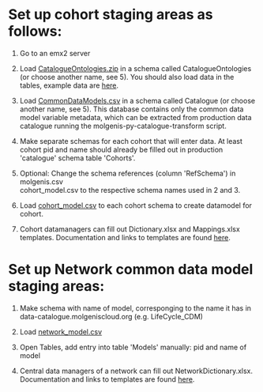 # Set up cohort staging areas as follows:

1. Go to an emx2 server

2. Load [CatalogueOntologies.zip](https://github.com/molgenis/molgenis-py-catalogue-transform/datamodels/CatalogueOntologies.zip)
in a schema called CatalogueOntologies (or choose another name, see 5). You should also load data in the tables, example data are [here](https://github.com/molgenis/molgenis-py-catalogue-transform/datamodels/CatalogueOntologies_with_data.zip).

3. Load [CommonDataModels.csv](https://github.com/molgenis/molgenis-py-catalogue-transform/datamodels/CommonDataModels.csv) in a schema called Catalogue
(or choose another name, see 5). This database contains only the common data model variable metadata, which can be extracted from production data catalogue running the molgenis-py-catalogue-transform script.

4. Make separate schemas for each cohort that will enter data. At least cohort pid and name should already be filled out in production 'catalogue' schema
table 'Cohorts'.

5. Optional: Change the schema references (column 'RefSchema') in molgenis.csv  
cohort_model.csv to the respective schema names used in 2 and 3.

6. Load [cohort_model.csv](https://github.com/molgenis/molgenis-py-catalogue-transform/datamodels/cohort_model.csv) to each cohort schema to
create datamodel for cohort.

7. Cohort datamanagers can fill out Dictionary.xlsx and Mappings.xlsx templates. Documentation and links to templates are found
[here](https://data-catalogue.molgeniscloud.org/apps/docs/#/cat_cohort-data-manager).

# Set up Network common data model staging areas:

1. Make schema with name of model, corresponging to the name it has in data-catalogue.molgeniscloud.org (e.g. LifeCycle_CDM)

2. Load [network_model.csv](https://github.com/molgenis/molgenis-py-catalogue-transform/datamodels/network_model.csv)

3. Open Tables, add entry into table 'Models' manually: pid and name of model

4. Central data managers of a network can fill out NetworkDictionary.xlsx. Documentation and links to templates are found
[here](https://data-catalogue.molgeniscloud.org/apps/docs/#/cat_network-data-manager).

